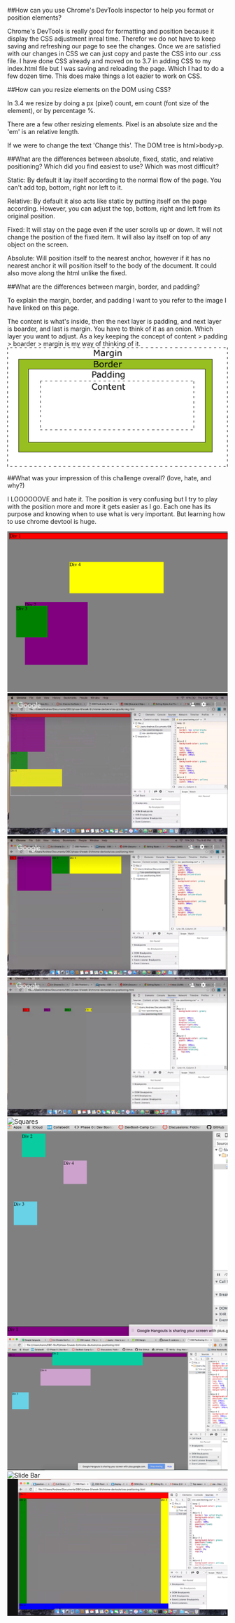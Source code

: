 ##How can you use Chrome's DevTools inspector to help you format or position elements?

Chrome's DevTools is really good for formatting and position because it display the CSS adjustment inreal time.  Therefor we do not have to keep saving and refreshing our page to see the changes.  Once we are satisfied with our changes in CSS we can just copy and paste the CSS into our .css file.  I have done CSS already and moved on to 3.7 in adding CSS to my index.html file but I was saving and reloading the page.  Which I had to do a few dozen time.  This does make things a lot eazier to work on CSS.

##How can you resize elements on the DOM using CSS?

In 3.4 we resize by doing a px (pixel) count, em count (font size of the element), or by percentage %.

There are a few other resizing elements.  Pixel is an absolute size and the 'em' is an relative length.

If we were to change the text 'Change this'.  The DOM tree is html>body>p.

##What are the differences between absolute, fixed, static, and relative positioning? Which did you find easiest to use? Which was most difficult?

Static:  By default it lay itself according to the normal flow of the page.  You can't add top, bottom, right nor left to it.

Relative:  By default it also acts like static by putting itself on the page according.  However, you can adjust the top, bottom, right and left from its original position.

Fixed: It will stay on the page even if the user scrolls up or down.  It will not change the position of the fixed item. It will also lay itself on top of any object on the screen.

Absolute: Will position itself to the nearest anchor, however if it has no nearest anchor it will position itself to the body of the document.  It could also move along the html unlike the fixed.

##What are the differences between margin, border, and padding?

To explain the margin, border, and padding I want to you refer to the image I have linked on this page.

The content is what's inside, then the next layer is padding, and next layer is boarder, and last is margin.  You have to think of it as an onion.  Which layer you want to adjust.
As a key keeping the concept of content > padding > boarder > margin is my way of thinking of it.
![CSS Box Model](imgs/css-box-model.gif)

##What was your impression of this challenge overall? (love, hate, and why?)

I LOOOOOOVE and hate it.  The position is very confusing but I try to play with the position more and more it gets easier as I go.  Each one has its purpose and knowing when to use what is very important.  But learning how to use chrome devtool is huge.

![Change the Colors](imgs/1.Change-the-Colors.png)
![Column](imgs/2.Column.png)
![Row](imgs/3.Row.png)
![Make Equldistant](imgs/4.Make-Equidistant.png)
![Squares](imgs/Squares.png)
![Footer](imgs/6.Footer.png)
![Header](imgs/7.Header.png)
![Slide Bar](imgs/8.Sidebar.png)
![Get Creative](imgs/9.Get-Creative.png)